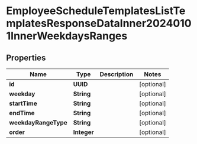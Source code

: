 

# EmployeeScheduleTemplatesListTemplatesResponseDataInner20240101InnerWeekdaysRanges


## Properties

| Name | Type | Description | Notes |
|------------ | ------------- | ------------- | -------------|
|**id** | **UUID** |  |  [optional] |
|**weekday** | **String** |  |  [optional] |
|**startTime** | **String** |  |  [optional] |
|**endTime** | **String** |  |  [optional] |
|**weekdayRangeType** | **String** |  |  [optional] |
|**order** | **Integer** |  |  [optional] |



